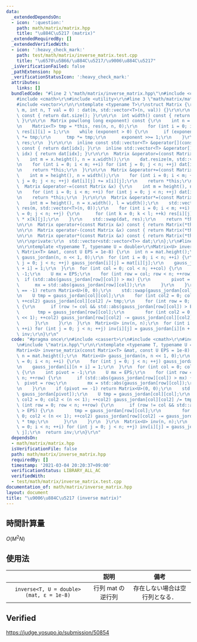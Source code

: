 ```yaml
---
data:
  _extendedDependsOn:
  - icon: ':question:'
    path: math/matrix/matrix.hpp
    title: "\u884C\u5217 (matrix)"
  _extendedRequiredBy: []
  _extendedVerifiedWith:
  - icon: ':heavy_check_mark:'
    path: test/math/matrix/inverse_matrix.test.cpp
    title: "\u6570\u5B66/\u884C\u5217/\u9006\u884C\u5217"
  _isVerificationFailed: false
  _pathExtension: hpp
  _verificationStatusIcon: ':heavy_check_mark:'
  attributes:
    links: []
  bundledCode: "#line 2 \"math/matrix/inverse_matrix.hpp\"\n#include <cassert>\r\n\
    #include <cmath>\r\n#include <utility>\r\n#line 3 \"math/matrix/matrix.hpp\"\n\
    #include <vector>\r\n\r\ntemplate <typename T>\r\nstruct Matrix {\r\n  Matrix(int\
    \ m, int n, T val = 0) : dat(m, std::vector<T>(n, val)) {}\r\n\r\n  int height()\
    \ const { return dat.size(); }\r\n\r\n  int width() const { return dat.front().size();\
    \ }\r\n\r\n  Matrix pow(long long exponent) const {\r\n    int n = height();\r\
    \n    Matrix<T> tmp = *this, res(n, n, 0);\r\n    for (int i = 0; i < n; ++i)\
    \ res[i][i] = 1;\r\n    while (exponent > 0) {\r\n      if (exponent & 1) res\
    \ *= tmp;\r\n      tmp *= tmp;\r\n      exponent >>= 1;\r\n    }\r\n    return\
    \ res;\r\n  }\r\n\r\n  inline const std::vector<T> &operator[](const int idx)\
    \ const { return dat[idx]; }\r\n  inline std::vector<T> &operator[](const int\
    \ idx) { return dat[idx]; }\r\n\r\n  Matrix &operator=(const Matrix &x) {\r\n\
    \    int m = x.height(), n = x.width();\r\n    dat.resize(m, std::vector<T>(n));\r\
    \n    for (int i = 0; i < m; ++i) for (int j = 0; j < n; ++j) dat[i][j] = x[i][j];\r\
    \n    return *this;\r\n  }\r\n\r\n  Matrix &operator+=(const Matrix &x) {\r\n\
    \    int m = height(), n = width();\r\n    for (int i = 0; i < m; ++i) for (int\
    \ j = 0; j < n; ++j) dat[i][j] += x[i][j];\r\n    return *this;\r\n  }\r\n\r\n\
    \  Matrix &operator-=(const Matrix &x) {\r\n    int m = height(), n = width();\r\
    \n    for (int i = 0; i < m; ++i) for (int j = 0; j < n; ++j) dat[i][j] -= x[i][j];\r\
    \n    return *this;\r\n  }\r\n\r\n  Matrix &operator*=(const Matrix &x) {\r\n\
    \    int m = height(), n = x.width(), l = width();\r\n    std::vector<std::vector<T>>\
    \ res(m, std::vector<T>(n, 0));\r\n    for (int i = 0; i < m; ++i) for (int j\
    \ = 0; j < n; ++j) {\r\n      for (int k = 0; k < l; ++k) res[i][j] += dat[i][k]\
    \ * x[k][j];\r\n    }\r\n    std::swap(dat, res);\r\n    return *this;\r\n  }\r\
    \n\r\n  Matrix operator+(const Matrix &x) const { return Matrix(*this) += x; }\r\
    \n\r\n  Matrix operator-(const Matrix &x) const { return Matrix(*this) -= x; }\r\
    \n\r\n  Matrix operator*(const Matrix &x) const { return Matrix(*this) *= x; }\r\
    \n\r\nprivate:\r\n  std::vector<std::vector<T>> dat;\r\n};\r\n#line 6 \"math/matrix/inverse_matrix.hpp\"\
    \n\r\ntemplate <typename T, typename U = double>\r\nMatrix<U> inverse_matrix(const\
    \ Matrix<T> &mat, const U EPS = 1e-8) {\r\n  int n = mat.height();\r\n  Matrix<U>\
    \ gauss_jordan(n, n << 1, 0);\r\n  for (int i = 0; i < n; ++i) {\r\n    for (int\
    \ j = 0; j < n; ++j) gauss_jordan[i][j] = mat[i][j];\r\n    gauss_jordan[i][n\
    \ + i] = 1;\r\n  }\r\n  for (int col = 0; col < n; ++col) {\r\n    int pivot =\
    \ -1;\r\n    U mx = EPS;\r\n    for (int row = col; row < n; ++row) {\r\n    \
    \  if (std::abs(gauss_jordan[row][col]) > mx) {\r\n        pivot = row;\r\n  \
    \      mx = std::abs(gauss_jordan[row][col]);\r\n      }\r\n    }\r\n    if (pivot\
    \ == -1) return Matrix<U>(0, 0);\r\n    std::swap(gauss_jordan[col], gauss_jordan[pivot]);\r\
    \n    U tmp = gauss_jordan[col][col];\r\n    for (int col2 = 0; col2 < (n << 1);\
    \ ++col2) gauss_jordan[col][col2] /= tmp;\r\n    for (int row = 0; row < n; ++row)\
    \ {\r\n      if (row != col && std::abs(gauss_jordan[row][col]) > EPS) {\r\n \
    \       tmp = gauss_jordan[row][col];\r\n        for (int col2 = 0; col2 < (n\
    \ << 1); ++col2) gauss_jordan[row][col2] -= gauss_jordan[col][col2] * tmp;\r\n\
    \      }\r\n    }\r\n  }\r\n  Matrix<U> inv(n, n);\r\n  for (int i = 0; i < n;\
    \ ++i) for (int j = 0; j < n; ++j) inv[i][j] = gauss_jordan[i][n + j];\r\n  return\
    \ inv;\r\n}\r\n"
  code: "#pragma once\r\n#include <cassert>\r\n#include <cmath>\r\n#include <utility>\r\
    \n#include \"matrix.hpp\"\r\n\r\ntemplate <typename T, typename U = double>\r\n\
    Matrix<U> inverse_matrix(const Matrix<T> &mat, const U EPS = 1e-8) {\r\n  int\
    \ n = mat.height();\r\n  Matrix<U> gauss_jordan(n, n << 1, 0);\r\n  for (int i\
    \ = 0; i < n; ++i) {\r\n    for (int j = 0; j < n; ++j) gauss_jordan[i][j] = mat[i][j];\r\
    \n    gauss_jordan[i][n + i] = 1;\r\n  }\r\n  for (int col = 0; col < n; ++col)\
    \ {\r\n    int pivot = -1;\r\n    U mx = EPS;\r\n    for (int row = col; row <\
    \ n; ++row) {\r\n      if (std::abs(gauss_jordan[row][col]) > mx) {\r\n      \
    \  pivot = row;\r\n        mx = std::abs(gauss_jordan[row][col]);\r\n      }\r\
    \n    }\r\n    if (pivot == -1) return Matrix<U>(0, 0);\r\n    std::swap(gauss_jordan[col],\
    \ gauss_jordan[pivot]);\r\n    U tmp = gauss_jordan[col][col];\r\n    for (int\
    \ col2 = 0; col2 < (n << 1); ++col2) gauss_jordan[col][col2] /= tmp;\r\n    for\
    \ (int row = 0; row < n; ++row) {\r\n      if (row != col && std::abs(gauss_jordan[row][col])\
    \ > EPS) {\r\n        tmp = gauss_jordan[row][col];\r\n        for (int col2 =\
    \ 0; col2 < (n << 1); ++col2) gauss_jordan[row][col2] -= gauss_jordan[col][col2]\
    \ * tmp;\r\n      }\r\n    }\r\n  }\r\n  Matrix<U> inv(n, n);\r\n  for (int i\
    \ = 0; i < n; ++i) for (int j = 0; j < n; ++j) inv[i][j] = gauss_jordan[i][n +\
    \ j];\r\n  return inv;\r\n}\r\n"
  dependsOn:
  - math/matrix/matrix.hpp
  isVerificationFile: false
  path: math/matrix/inverse_matrix.hpp
  requiredBy: []
  timestamp: '2021-03-04 20:20:37+09:00'
  verificationStatus: LIBRARY_ALL_AC
  verifiedWith:
  - test/math/matrix/inverse_matrix.test.cpp
documentation_of: math/matrix/inverse_matrix.hpp
layout: document
title: "\u9006\u884C\u5217 (inverse matrix)"
---
```



## 時間計算量

$O(M^2 N)$


## 使用法

||説明|備考|
|:--:|:--:|:--:|
|`inverse<T, U = double>(mat, ε = 1e-8)`|行列 $\mathrm{mat}$ の逆行列|存在しない場合は空行列となる．|


## Verified

https://judge.yosupo.jp/submission/50854
